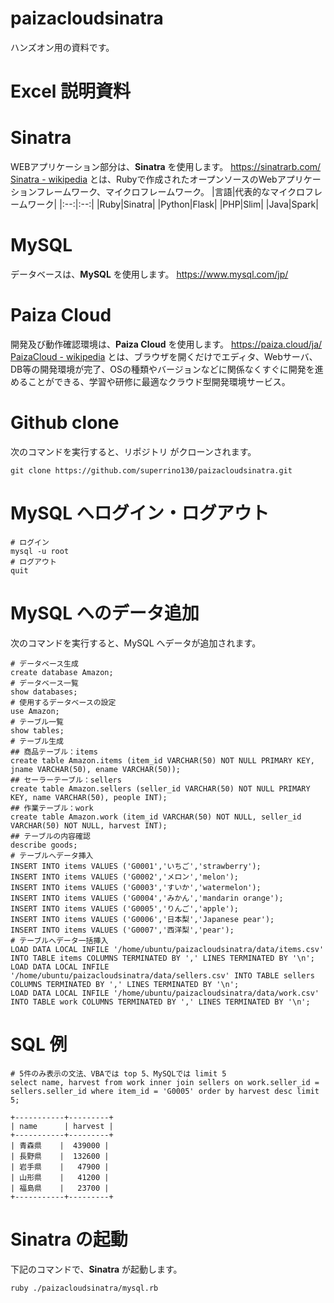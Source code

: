# paizacloudsinatra
ハンズオン用の資料です。
# Excel 説明資料

# Sinatra
WEBアプリケーション部分は、**Sinatra** を使用します。
https://sinatrarb.com/  
[Sinatra - wikipedia](https://ja.wikipedia.org/wiki/Sinatra) とは、Rubyで作成されたオープンソースのWebアプリケーションフレームワーク、マイクロフレームワーク。
|言語|代表的なマイクロフレームワーク|
|:--:|:--:|
|Ruby|Sinatra|
|Python|Flask|
|PHP|Slim|
|Java|Spark|
# MySQL
データベースは、**MySQL** を使用します。
https://www.mysql.com/jp/
# Paiza Cloud
開発及び動作確認環境は、**Paiza Cloud** を使用します。
https://paiza.cloud/ja/  
[PaizaCloud - wikipedia](https://ja.wikipedia.org/wiki/PaizaCloud) とは、ブラウザを開くだけでエディタ、Webサーバ、DB等の開発環境が完了、OSの種類やバージョンなどに関係なくすぐに開発を進めることができる、学習や研修に最適なクラウド型開発環境サービス。
# Github clone
次のコマンドを実行すると、リポジトリ がクローンされます。
```
git clone https://github.com/superrino130/paizacloudsinatra.git
```
# MySQL へログイン・ログアウト
```
# ログイン
mysql -u root
# ログアウト
quit
```
# MySQL へのデータ追加
次のコマンドを実行すると、MySQL へデータが追加されます。
```
# データベース生成
create database Amazon;
# データベース一覧
show databases;
# 使用するデータベースの設定
use Amazon;
# テーブル一覧
show tables;
# テーブル生成
## 商品テーブル：items
create table Amazon.items (item_id VARCHAR(50) NOT NULL PRIMARY KEY, jname VARCHAR(50), ename VARCHAR(50));
## セーラーテーブル：sellers
create table Amazon.sellers (seller_id VARCHAR(50) NOT NULL PRIMARY KEY, name VARCHAR(50), people INT);
## 作業テーブル：work
create table Amazon.work (item_id VARCHAR(50) NOT NULL, seller_id VARCHAR(50) NOT NULL, harvest INT);
## テーブルの内容確認
describe goods;
# テーブルへデータ挿入
INSERT INTO items VALUES ('G0001','いちご','strawberry');
INSERT INTO items VALUES ('G0002','メロン','melon');
INSERT INTO items VALUES ('G0003','すいか','watermelon');
INSERT INTO items VALUES ('G0004','みかん','mandarin orange');
INSERT INTO items VALUES ('G0005','りんご','apple');
INSERT INTO items VALUES ('G0006','日本梨','Japanese pear');
INSERT INTO items VALUES ('G0007','西洋梨','pear');
# テーブルへデータ一括挿入
LOAD DATA LOCAL INFILE '/home/ubuntu/paizacloudsinatra/data/items.csv' INTO TABLE items COLUMNS TERMINATED BY ',' LINES TERMINATED BY '\n';
LOAD DATA LOCAL INFILE '/home/ubuntu/paizacloudsinatra/data/sellers.csv' INTO TABLE sellers COLUMNS TERMINATED BY ',' LINES TERMINATED BY '\n';
LOAD DATA LOCAL INFILE '/home/ubuntu/paizacloudsinatra/data/work.csv' INTO TABLE work COLUMNS TERMINATED BY ',' LINES TERMINATED BY '\n';
```
# SQL 例
```
# 5件のみ表示の文法、VBAでは top 5、MySQLでは limit 5
select name, harvest from work inner join sellers on work.seller_id = sellers.seller_id where item_id = 'G0005' order by harvest desc limit 5;

+-----------+---------+
| name      | harvest |
+-----------+---------+
| 青森県    |  439000 |
| 長野県    |  132600 |
| 岩手県    |   47900 |
| 山形県    |   41200 |
| 福島県    |   23700 |
+-----------+---------+
```
# Sinatra の起動
下記のコマンドで、**Sinatra** が起動します。
```
ruby ./paizacloudsinatra/mysql.rb
```
